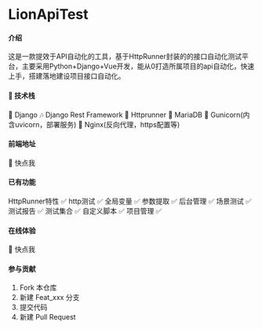 # LionApiTest

#### 介绍
   这是一款提效于API自动化的工具，基于HttpRunner封装的的接口自动化测试平台，主要采用Python+Django+Vue开发，能从0打造所属项目的api自动化，快速上手，搭建落地建设项目接口自动化。

#### 🎉 技术栈
 🎨 Django
 🎶 Django Rest Framework
 🎉 Httprunner
 🎃 MariaDB
 🏐 Gunicorn(内含uvicorn，部署服务) 
 🎲 Nginx(反向代理，https配置等)


#### 前端地址
🎁 快点我

#### 已有功能

HttpRunner特性	✅
http测试	✅
全局变量	✅
参数提取	✅
后台管理	✅
场景测试	✅
测试报告	✅
测试集合	✅
自定义脚本	✅
项目管理 	✅

#### 在线体验
🎁 快点我

#### 参与贡献

1.  Fork 本仓库
2.  新建 Feat_xxx 分支
3.  提交代码
4.  新建 Pull Request
